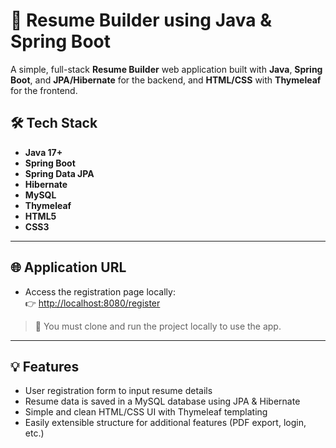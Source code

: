 # 📝 Resume Builder using Java & Spring Boot

A simple, full-stack **Resume Builder** web application built with **Java**, **Spring Boot**, and **JPA/Hibernate** for the backend, and **HTML/CSS** with **Thymeleaf** for the frontend.



## 🛠️ Tech Stack

- **Java 17+**
- **Spring Boot**
- **Spring Data JPA**
- **Hibernate**
- **MySQL**
- **Thymeleaf**
- **HTML5**
- **CSS3**

---

## 🌐 Application URL

- Access the registration page locally:  
  👉 [http://localhost:8080/register](http://localhost:8080/register)

> 📌 You must clone and run the project locally to use the app.

---
## 💡 Features

- User registration form to input resume details
- Resume data is saved in a MySQL database using JPA & Hibernate
- Simple and clean HTML/CSS UI with Thymeleaf templating
- Easily extensible structure for additional features (PDF export, login, etc.)

